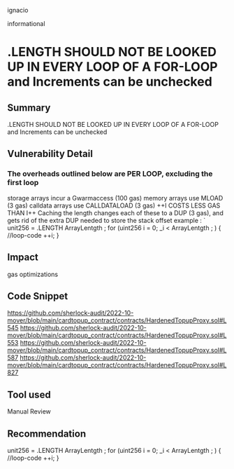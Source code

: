 ignacio

informational

# <ARRAY>.LENGTH SHOULD NOT BE LOOKED UP IN EVERY LOOP OF A FOR-LOOP and Increments can be unchecked

## Summary
<ARRAY>.LENGTH SHOULD NOT BE LOOKED UP IN EVERY LOOP OF A FOR-LOOP and Increments can be unchecked
## Vulnerability Detail
###  The overheads outlined below are PER LOOP, excluding the first loop

storage arrays incur a Gwarmaccess (100 gas)
memory arrays use MLOAD (3 gas)
calldata arrays use CALLDATALOAD (3 gas)
++I COSTS LESS GAS THAN I++
Caching the length changes each of these to a DUP<N> (3 gas), and gets rid of the extra DUP<N> needed to store the stack offset
example :
`
unit256 =  <ARRAY>.LENGTH  ArrayLentgth ;
for (uint256 i = 0; _i < ArrayLentgth ; )
{
//loop-code
++i;
}

## Impact
gas optimizations
## Code Snippet
https://github.com/sherlock-audit/2022-10-mover/blob/main/cardtopup_contract/contracts/HardenedTopupProxy.sol#L545
https://github.com/sherlock-audit/2022-10-mover/blob/main/cardtopup_contract/contracts/HardenedTopupProxy.sol#L553
https://github.com/sherlock-audit/2022-10-mover/blob/main/cardtopup_contract/contracts/HardenedTopupProxy.sol#L587
https://github.com/sherlock-audit/2022-10-mover/blob/main/cardtopup_contract/contracts/HardenedTopupProxy.sol#L827
## Tool used

Manual Review

## Recommendation
unit256 =  <ARRAY>.LENGTH  ArrayLentgth ;
for (uint256 i = 0; _i < ArrayLentgth ; )
{
//loop-code
++i;
}